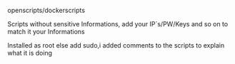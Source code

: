 openscripts/dockerscripts

Scripts without sensitive Informations, add your IP´s/PW/Keys and so on to match it your Informations

Installed as root else add sudo,i added comments to the scripts to explain what it is doing
